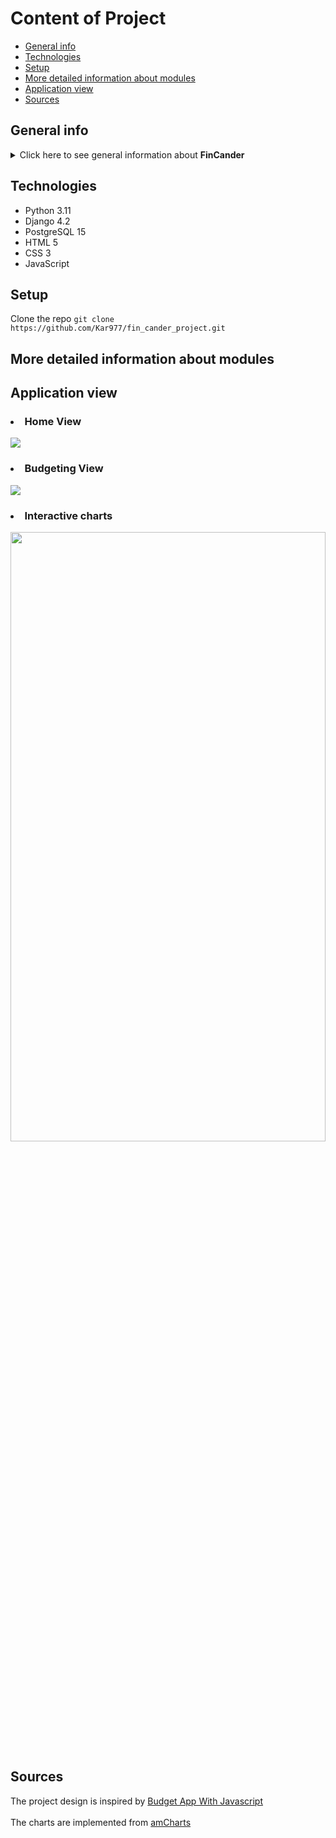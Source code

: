 # Content of Project
* [General info](#general-info)
* [Technologies](#technologies)
* [Setup](#setup)
* [More detailed information about modules](#more-detailed-information-about-modules)
* [Application view](#application-view)
* [Sources](#sources)

## General info
<details>
<summary>Click here to see general information about <b>FinCander</b></summary> <br></br>
With this application, the user can plan his expenses and control them.
The application was made as one pager to encourage the potential user to take care of his financial flows.
</details>

## Technologies
<ul>
<li>Python 3.11</li>
<li>Django 4.2</li>
<li>PostgreSQL 15</li>
<li>HTML 5</li>
<li>CSS 3</li>
<li>JavaScript</li>
</ul>

## Setup
Clone the repo
```git clone https://github.com/Kar977/fin_cander_project.git```

## More detailed information about modules

## Application view
### <li>Home View</li>
<kbd>
<img src="https://github.com/Kar977/fin_cander_project/assets/56365605/98d03d7f-74ea-4460-a834-7b93375014db" width=”50%” height=”50%”>
</kbd>



### <li>Budgeting View</li>
<kbd>
<img src="https://github.com/Kar977/fin_cander_project/assets/56365605/81791d8d-3188-473f-93fa-922395e1f42c" width=”50%” height=”50%”>
</kbd>

### <li>Interactive charts</li>
<kbd>
<img src="https://github.com/Kar977/fin_cander_project/assets/56365605/7cbb32e6-5a2b-48f7-b3d0-fd46db583065" width="100%" height="50%">
</kbd>

## Sources
The project design is inspired by [Budget App With Javascript](https://codingartistweb.com/2022/07/budget-app-with-javascript/) <br></br>
The charts are implemented from [amCharts](https://www.amcharts.com/demos-v4/donut-chart-v4/)
